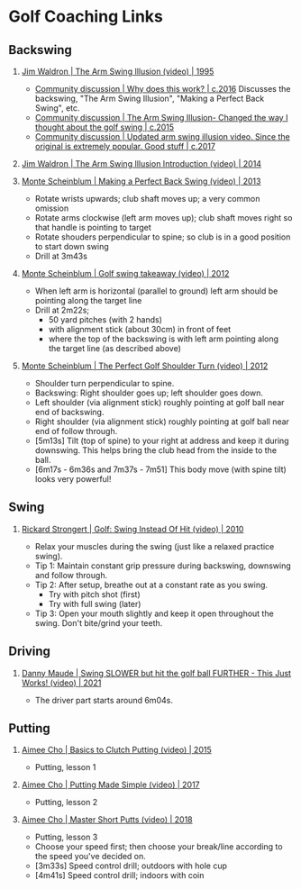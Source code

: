 # Golf Coaching Links

## Backswing

1. [Jim Waldron | The Arm Swing Illusion (video) | 1995](https://www.youtube.com/watch?v=ASH06DwHaRw)

   - [Community discussion | Why does this work? | c.2016](https://www.reddit.com/r/golf/comments/4pgnz7/why_does_this_work/)
     Discusses the backswing, "The Arm Swing Illusion", "Making a Perfect Back Swing", etc.
   - [Community discussion | The Arm Swing Illusion- Changed the way I thought about the golf swing | c.2015](https://www.reddit.com/r/golf/comments/4esav5/the_arm_swing_illusion_changed_the_way_i_thought/)
   - [Community discussion | Updated arm swing illusion video. Since the original is extremely popular. Good stuff | c.2017](https://www.reddit.com/r/golf/comments/7ou5wp/updated_arm_swing_illusion_video_since_the/)

1. [Jim Waldron | The Arm Swing Illusion Introduction (video) | 2014](https://www.youtube.com/watch?v=MY4mmKu_gy4)

1. [Monte Scheinblum | Making a Perfect Back Swing (video) | 2013](https://www.youtube.com/watch?v=V5o4A0IrGqg)

   - Rotate wrists upwards; club shaft moves up; a very common omission
   - Rotate arms clockwise (left arm moves up); club shaft moves right so that handle is pointing to target
   - Rotate shouders perpendicular to spine; so club is in a good position to start down swing
   - Drill at 3m43s

1. [Monte Scheinblum | Golf swing takeaway (video) | 2012](https://www.youtube.com/watch?v=Z-s99Jlq0Mc)

   - When left arm is horizontal (parallel to ground) left arm should be pointing along the target line
   - Drill at 2m22s;
     * 50 yard pitches (with 2 hands)
     * with alignment stick (about 30cm) in front of feet
     * where the top of the backswing is with left arm pointing along the target line (as described above)

1. [Monte Scheinblum | The Perfect Golf Shoulder Turn (video) | 2012](https://www.youtube.com/watch?v=Aee8zAlL6sA)

   - Shoulder turn perpendicular to spine.
   - Backswing: Right shoulder goes up; left shoulder goes down.
   - Left shoulder (via alignment stick) roughly pointing at golf ball near end of backswing.
   - Right shoulder (via alignment stick) roughly pointing at golf ball near end of follow through.
   - [5m13s] Tilt (top of spine) to your right at address and keep it during downswing. This helps bring the club head from the inside to the ball.
   - [6m17s - 6m36s and 7m37s - 7m51] This body move (with spine tilt) looks very powerful!


## Swing

1. [Rickard Strongert | Golf: Swing Instead Of Hit (video) | 2010](https://www.youtube.com/watch?v=5PZP2u2tegE)

   - Relax your muscles during the swing (just like a relaxed practice swing).
   - Tip 1: Maintain constant grip pressure during backswing, downswing and follow through.
   - Tip 2: After setup, breathe out at a constant rate as you swing.
     * Try with pitch shot (first)
     * Try with full swing (later)
   - Tip 3: Open your mouth slightly and keep it open throughout the swing. Don't bite/grind your teeth.


## Driving

1. [Danny Maude | Swing SLOWER but hit the golf ball FURTHER - This Just Works! (video) | 2021](https://www.youtube.com/watch?v=SFpRSLFQ6a4)

   - The driver part starts around 6m04s.


## Putting

1. [Aimee Cho | Basics to Clutch Putting (video) | 2015](https://www.youtube.com/watch?v=7bfo5sA4h8E&list=PL0uaI4r3925QcWIyXqdegaBR8ulbBjgfb&index=2)

   - Putting, lesson 1

1. [Aimee Cho | Putting Made Simple (video) | 2017](https://www.youtube.com/watch?v=BVlokgkTzIs&list=PL0uaI4r3925QcWIyXqdegaBR8ulbBjgfb&index=3)

   - Putting, lesson 2

1. [Aimee Cho | Master Short Putts (video) | 2018](https://www.youtube.com/watch?v=rhp62H0mKbU&list=PL0uaI4r3925QcWIyXqdegaBR8ulbBjgfb&index=3)

   - Putting, lesson 3
   - Choose your speed first; then choose your break/line according to the speed you've decided on.
   - [3m33s] Speed control drill; outdoors with hole cup
   - [4m41s] Speed control drill; indoors with coin

